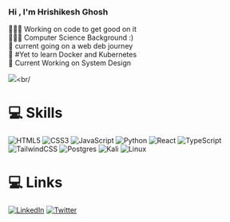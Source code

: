 ### Hi , I'm Hrishikesh Ghosh

👩🏻‍💻 Working on code to get good on it<br/>
👩🏻‍🎓 Computer Science Background :) <br/>
🎨 current going on a web deb journey<br/>
🌷 #Yet to learn Docker and Kubernetes<br/>
💭 Current Working on System Design<br/>

<!-- GitHub stats from https://github.com/anuraghazra/github-readme-stats -->
![](https://github-readme-stats.vercel.app/api?username=Krayeldix&theme=radical&hide_border=false&include_all_commits=true&count_private=true)<br/

# 💻 Skills

![HTML5](https://img.shields.io/badge/html5-%23E34F26.svg?style=for-the-badge&logo=html5&logoColor=white)
![CSS3](https://img.shields.io/badge/css3-%231572B6.svg?style=for-the-badge&logo=css3&logoColor=white)
![JavaScript](https://img.shields.io/badge/javascript-%23323330.svg?style=for-the-badge&logo=javascript&logoColor=%23F7DF1E)
![Python](https://img.shields.io/badge/python-3670A0?style=for-the-badge&logo=python&logoColor=ffdd54)
![React](https://img.shields.io/badge/react-%2320232a.svg?style=for-the-badge&logo=react&logoColor=%2361DAFB)
![TypeScript](https://img.shields.io/badge/typescript-%23007ACC.svg?style=for-the-badge&logo=typescript&logoColor=white)
![TailwindCSS](https://img.shields.io/badge/tailwindcss-%2338B2AC.svg?style=for-the-badge&logo=tailwind-css&logoColor=white)
![Postgres](https://img.shields.io/badge/postgres-%23316192.svg?style=for-the-badge&logo=postgresql&logoColor=white)
![Kali](https://img.shields.io/badge/Kali-268BEE?style=for-the-badge&logo=kalilinux&logoColor=white)
![Linux](https://img.shields.io/badge/Linux-FCC624?style=for-the-badge&logo=linux&logoColor=black)

# 💻 Links
[![LinkedIn](https://img.shields.io/badge/LinkedIn-Profile-blue?logo=linkedin&style=for-the-badge)](https://www.linkedin.com/in/hrishikesh-ghosh-058004185/)
[![Twitter](https://raw.githubusercontent.com/yourusername/repositoryname/branchname/assets/twitter-logo.png)](https://twitter.com/yourusername)


